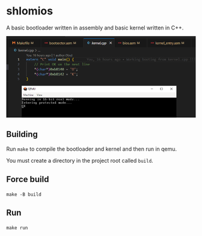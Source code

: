 # shlomios

A basic bootloader written in assembly and basic kernel written in C++.

![](Screenshot%202023-07-03%20121502.png)
## Building

Run `make` to compile the bootloader and kernel and then run in qemu.

You must create a directory in the project root called `build`.

## Force build

`make -B build`

## Run

`make run`